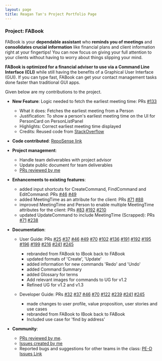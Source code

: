 ```yaml
---
layout: page
title: Reagan Tan's Project Portfolio Page
---
```


### Project: FABook

FABook is your **dependable assistant** who **reminds you of meetings** and **consolidates crucial information** like financial plans and client information right at your fingertips! You can now focus on giving your full attention to your clients without having to worry about things slipping your mind.

**FABook is optimized for a financial adviser to use via a Command Line Interface (CLI)** while still having the benefits of a Graphical User Interface (GUI). If you can type fast, FABook can get your contact management tasks done faster than traditional GUI apps.

Given below are my contributions to the project.

* **New Feature**: Logic needed to fetch the earliest meeting time: PRs [#133](https://github.com/AY2223S1-CS2103T-T10-2/tp/pull/133)
    * What it does: Fetches the earliest meeting from a Person
    * Justification: To show a person's earliest meeting time on the UI for PersonCard on PersonListPanel
    * Highlights: Correct earliest meeting time displayed
    * Credits: Reused code from [StackOverflow](https://stackoverflow.com/a/5793039)


* **Code contributed**: [RepoSense link](https://nus-cs2103-ay2223s1.github.io/tp-dashboard/?search=reagan&sort=groupTitle&sortWithin=title&timeframe=commit&mergegroup=&groupSelect=groupByRepos&breakdown=true&checkedFileTypes=docs~functional-code~test-code~other&since=2022-09-16&tabOpen=false&zFR=false)


* **Project management**:
    * Handle team deliverables with project advisor
    * Update public document for team deliverables
    * [PRs reviewed by me](https://github.com/AY2223S1-CS2103T-T10-2/tp/pulls?q=is%3Apr+reviewed-by%3Areagantan00)


* **Enhancements to existing features**:
    * added input shortcuts for CreateCommand, FindCommand and EditCommand: PRs [#46](https://github.com/AY2223S1-CS2103T-T10-2/tp/pull/46) [#49](https://github.com/AY2223S1-CS2103T-T10-2/tp/pull/49/files)
    * added MeetingTime as an attribute for the client: PRs [#71](https://github.com/AY2223S1-CS2103T-T10-2/tp/pull/71) [#88](https://github.com/AY2223S1-CS2103T-T10-2/tp/pull/88)
    * improved MeetingTime and Person to enable multiple MeetingTime attributes for the client: PRs [#83](https://github.com/AY2223S1-CS2103T-T10-2/tp/pull/83)
  [#192](https://github.com/AY2223S1-CS2103T-T10-2/tp/pull/192) [#210](https://github.com/AY2223S1-CS2103T-T10-2/tp/pull/210)
    * updated UpdateCommand to include MeetingTime (Scrapped): PRs [#71](https://github.com/AY2223S1-CS2103T-T10-2/tp/pull/71) [#238](https://github.com/AY2223S1-CS2103T-T10-2/tp/pull/238)


* **Documentation**:
    * User Guide: PRs [#25](https://github.com/AY2223S1-CS2103T-T10-2/tp/pull/25) [#37](https://github.com/AY2223S1-CS2103T-T10-2/tp/pull/37) [#46](https://github.com/AY2223S1-CS2103T-T10-2/tp/pull/46)
  [#49](https://github.com/AY2223S1-CS2103T-T10-2/tp/pull/49/files) [#70](https://github.com/AY2223S1-CS2103T-T10-2/tp/pull/70)
  [#102](https://github.com/AY2223S1-CS2103T-T10-2/tp/pull/102) [#136](https://github.com/AY2223S1-CS2103T-T10-2/tp/pull/136)
  [#191](https://github.com/AY2223S1-CS2103T-T10-2/tp/pull/191) [#192](https://github.com/AY2223S1-CS2103T-T10-2/tp/pull/192)
  [#195](https://github.com/AY2223S1-CS2103T-T10-2/tp/pull/195) [#196](https://github.com/AY2223S1-CS2103T-T10-2/tp/pull/196)
  [#199](https://github.com/AY2223S1-CS2103T-T10-2/tp/pull/199) [#216](https://github.com/AY2223S1-CS2103T-T10-2/tp/pull/216) 
  [#241](https://github.com/AY2223S1-CS2103T-T10-2/tp/pull/241) [#245](https://github.com/AY2223S1-CS2103T-T10-2/tp/pull/245)
  
        * rebranded from FABook to IBook back to FABook
        * updated formats of 'Create', 'Update'
        * added information for new commands 'Redo' and 'Undo'
        * added Command Summary
        * added Glossary for terms
        * Add relevant images for commands to UG for v1.2
        * Refined UG for v1.2 and v1.3

    * Developer Guide: PRs [#32](https://github.com/AY2223S1-CS2103T-T10-2/tp/pull/32) [#37](https://github.com/AY2223S1-CS2103T-T10-2/tp/pull/37) 
  [#46](https://github.com/AY2223S1-CS2103T-T10-2/tp/pull/46) [#70](https://github.com/AY2223S1-CS2103T-T10-2/tp/pull/70)
  [#122](https://github.com/AY2223S1-CS2103T-T10-2/tp/pull/122) [#239](https://github.com/AY2223S1-CS2103T-T10-2/tp/pull/239)
  [#241](https://github.com/AY2223S1-CS2103T-T10-2/tp/pull/241) [#245](https://github.com/AY2223S1-CS2103T-T10-2/tp/pull/245)
        * made changes to user profile, value proposition, user stories and use cases
        * rebranded from FABook to IBook back to FABook
        * Included use case for 'find by address'


* **Community**:
    * [PRs reviewed by me](https://github.com/AY2223S1-CS2103T-T10-2/tp/pulls?q=commenter%3Areagantan00).
    * [Issues created by me](https://github.com/AY2223S1-CS2103T-T10-2/tp/issues?q=is%3Aissue+author%3Areagantan00)
    * Reported bugs and suggestions for other teams in the class: [PE-D Issues Link](https://github.com/reagantan00/ped/issues)
